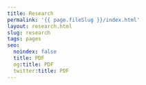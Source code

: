 ```yaml
---
title: Research
permalink: '{{ page.fileSlug }}/index.html'
layout: research.html
slug: research
tags: pages
seo:
  noindex: false
  title: PDF
  og:title: PDF
  twitter:title: PDF
---
```



